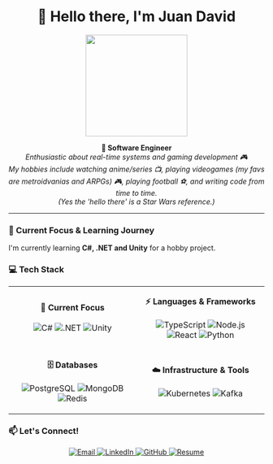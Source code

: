 <h1 align="center">👋 Hello there, I'm Juan David</h1>

<p align="center">
  <img src="https://i.pinimg.com/originals/e8/e2/c8/e8e2c843b851e4ad2135b1c93cacc22e.gif" width="200"/>
</p>

<p align="center">
  <b>🎯 Software Engineer </b><br/>
  <i>Enthusiastic about real-time systems and gaming development 🎮</i><br/>
  <i>My hobbies include watching anime/series 📺, playing videogames (my favs are metroidvanias and ARPGs) 🎮, playing football ⚽, and writing code from time to time.</i><br/>
  <i>(Yes the 'hello there' is a Star Wars reference.)</i>
</p>

---

### 🎯 Current Focus & Learning Journey

I'm currently learning **C#, .NET and Unity** for a hobby project.

### 💻 Tech Stack

<table align="center">
<tr>
<td align="center" width="50%">

**🎯 Current Focus**
<br/><br/>
![C#](https://img.shields.io/badge/C%23-239120?style=for-the-badge&logo=c-sharp&logoColor=white)
![.NET](https://img.shields.io/badge/.NET-5C2D91?style=for-the-badge&logo=.net&logoColor=white)
![Unity](https://img.shields.io/badge/Unity-000000?style=for-the-badge&logo=unity&logoColor=white)

</td>
<td align="center" width="50%">

**⚡ Languages & Frameworks**
<br/><br/>
![TypeScript](https://img.shields.io/badge/TypeScript-3178C6?style=for-the-badge&logo=typescript&logoColor=white)
![Node.js](https://img.shields.io/badge/Node.js-339933?style=for-the-badge&logo=nodedotjs&logoColor=white)
![React](https://img.shields.io/badge/React-20232A?style=for-the-badge&logo=react&logoColor=61DAFB)
![Python](https://img.shields.io/badge/Python-3776AB?style=for-the-badge&logo=python&logoColor=white)

</td>
</tr>
<tr>
<td align="center">

**🗄️ Databases**
<br/><br/>
![PostgreSQL](https://img.shields.io/badge/PostgreSQL-4169E1?style=for-the-badge&logo=postgresql&logoColor=white)
![MongoDB](https://img.shields.io/badge/MongoDB-4EA94B?style=for-the-badge&logo=mongodb&logoColor=white)
![Redis](https://img.shields.io/badge/Redis-DC382D?style=for-the-badge&logo=redis&logoColor=white)

</td>
<td align="center">

**☁️ Infrastructure & Tools**
<br/><br/>
![Kubernetes](https://img.shields.io/badge/Kubernetes-326CE5?style=for-the-badge&logo=kubernetes&logoColor=white)
![Kafka](https://img.shields.io/badge/Kafka-231F20?style=for-the-badge&logo=apachekafka&logoColor=white)

</td>
</tr>
</table>

### 📫 Let's Connect!

<p align="center">
  <a href="mailto:jdrc2908@gmail.com">
    <img src="https://img.shields.io/badge/Email-D14836?style=for-the-badge&logo=gmail&logoColor=white" alt="Email" />
  </a>
  <a href="https://www.linkedin.com/in/juan-david-ruiz-cohen-a14b23174/">
    <img src="https://img.shields.io/badge/LinkedIn-0077B5?style=for-the-badge&logo=linkedin&logoColor=white" alt="LinkedIn" />
  </a>
  <a href="https://github.com/chitreancoder">
    <img src="https://img.shields.io/badge/GitHub-100000?style=for-the-badge&logo=github&logoColor=white" alt="GitHub" />
  </a>
  <a href="https://drive.google.com/file/d/15dgrXI9QdP0-Xr03sbX9E0_Md9VEiMVL/view?usp=drive_link">
    <img src="https://img.shields.io/badge/Resume-FF5722?style=for-the-badge&logo=adobeacrobatreader&logoColor=white" alt="Resume" />
  </a>
</p>

